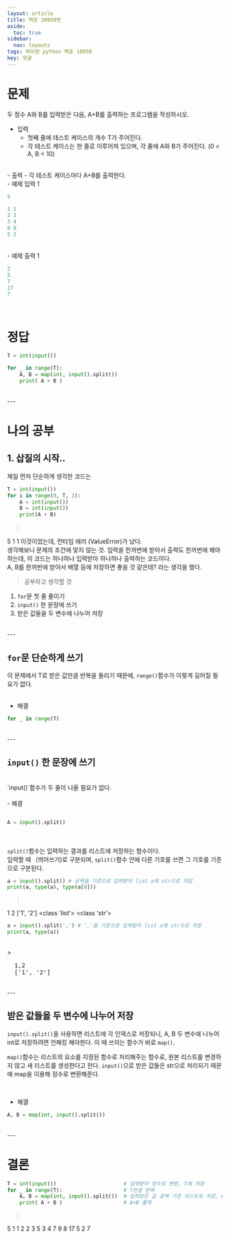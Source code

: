 ```yaml
---
layout: article
title: 백준 10950번
aside:
  toc: true
sidebar:
  nav: layouts
tags: 파이썬 python 백준 10950
key: 댓글
---
```


<head>
  <style>
    table.dataframe {
      white-space: normal;
      width: 100%;
      height: 240px;
      display: block;
      overflow: auto;
      font-family: Arial, sans-serif;
      font-size: 0.9rem;
      line-height: 20px;
      text-align: center;
      border: 0px !important;
    }

    table.dataframe th {
      text-align: center;
      font-weight: bold;
      padding: 8px;
    }

    table.dataframe td {
      text-align: center;
      padding: 8px;
    }

    table.dataframe tr:hover {
      background: #b8d1f3; 
    }

    .output_prompt {
      overflow: auto;
      font-size: 0.9rem;
      line-height: 1.45;
      border-radius: 0.3rem;
      -webkit-overflow-scrolling: touch;
      padding: 0.8rem;
      margin-top: 0;
      margin-bottom: 15px;
      font: 1rem Consolas, "Liberation Mono", Menlo, Courier, monospace;
      color: $code-text-color;
      border: solid 1px $border-color;
      border-radius: 0.3rem;
      word-break: normal;
      white-space: pre;
    }

  .dataframe tbody tr th:only-of-type {
      vertical-align: middle;
  }

  .dataframe tbody tr th {
      vertical-align: top;
  }

  .dataframe thead th {
      text-align: center !important;
      padding: 8px;
  }

  .page__content p {
      margin: 0 0 0px !important;
  }

  .page__content p > strong {
    font-size: 0.8rem !important;
  }

  </style>
</head>

# 문제

두 정수 A와 B를 입력받은 다음, A+B를 출력하는 프로그램을 작성하시오.
<br>
- 입력
  - 첫째 줄에 테스트 케이스의 개수 T가 주어진다.
  - 각 테스트 케이스는 한 줄로 이루어져 있으며, 각 줄에 A와 B가 주어진다. (0 < A, B < 10)
<br>
- 출력
  - 각 테스트 케이스마다 A+B를 출력한다.
<br>
- 예제 입력 1 

```python
5

1 1
2 3
3 4
9 8
5 2
```
<br>
- 예제 출력 1 

```python
2
5
7
17
7
```

<br>


# 정답

```python
T = int(input())

for _ in range(T):
    A, B = map(int, input().split())
    print( A + B )
```



<br>
---
<br>



# 나의 공부

## 1. 삽질의 시작..


제일 먼저 단순하게 생각한 코드는



```python
T = int(input())
for i in range(0, T, 1):
    A = int(input())
    B = int(input())
    print(A + B)
```

> <pre>
  5
  1 1
</pre>
이것이었는데, 런타임 에러 (ValueError)가 났다.
<br>
생각해보니 문제의 조건에 맞지 않는 것. 입력을 한꺼번에 받아서 출력도 한꺼번에 해야 하는데, 이 코드는 하나하나 입력받아 하나하나 출력하는 코드이다.
<br>
A, B를 한꺼번에 받아서 배열 등에 저장하면 좋을 것 같은데? 라는 생각을 했다.


> 공부하고 생각할 것
   1. `for`문 첫 줄 줄이기
   2. `input()` 한 문장에 쓰기
   3. 받은 값들을 두 변수에 나누어 저장


<br>
---
<br>



## `for`문 단순하게 쓰기



이 문제에서 T로 받은 값만큼 반복을 돌리기 때문에, `range()`함수가 이렇게 길어질 필요가 없다.
<br><br>
- 해결

```python
for _ in range(T)
```



<br>
---
<br>




## `input()` 한 문장에 쓰기
<br>
`input()`함수가 두 줄이 나올 필요가 없다.
<br><br>
- 해결

```python

A = input().split()

```

<br><br>
`split()`함수는 입력하는 결과를 리스트에 저장하는 함수이다.
<br>
입력할 때 ` `(띄어쓰기)로 구분되며, `split()`함수 안에 다른 기호를 쓰면 그 기호를 기준으로 구분된다.



```python
a = input().split() # 공백을 기준으로 입력받아 list a에 str으로 저장
print(a, type(a), type(a[0]))
```

> <pre>
  1 2
  ['1', '2'] <class 'list'> <class 'str'>
</pre>

```python
a = input().split(',') # ','을 기준으로 입력받아 list a에 str으로 저장
print(a, type(a))
```
<br>
> <pre>
  1,2
  ['1', '2'] <class 'list'>
</pre>


<br>
---
<br>


## 받은 값들을 두 변수에 나누어 저장



`input().split()`을 사용하면 리스트에 각 인덱스로 저장되니, A, B 두 변수에 나누어 int로 저장하려면 언패킹 해야한다.
이 때 쓰이는 함수가 바로 `map()`.
<br>

`map()`함수는 리스트의 요소를 지정된 함수로 처리해주는 함수로, 원본 리스트를 변경하지 않고 새 리스트를 생성한다고 한다. `input()`으로 받은 값들은 str으로 처리되기 때문에 map을 이용해 정수로 변환해준다.

<br>

- 해결

```python
A, B = map(int, input().split())
```



<br>
---
<br>




# 결론
```python
T = int(input())                      # 입력받아 정수로 변환, T에 저장
for _ in range(T):                    # T만큼 반복
    A, B = map(int, input().split())  # 입력받은 값 공백 기준 리스트로 저장, map으로 정수로 변환, A, B에 저장
    print( A + B )                    # A+B 출력
```

> <pre>
  5
  1 1
  2
  2 3
  5
  3 4
  7
  9 8
  17
  5 2
  7
</pre>